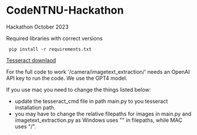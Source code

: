 # CodeNTNU-Hackathon
Hackathon October 2023

Required libraries with correct versions
```
 pip install -r requirements.txt 
```
<a href="https://tesseract-ocr.github.io/tessdoc/Installation.html" target="_blank">Tesseract downlaod</a>

For the full code to work '/camera/imagetext_extraction/' needs an OpenAI API key to run the code. We use the GPT4 model.

If you use mac you need to change the things listed below:
- update the tesseract_cmd file in path main.py to you tesseract installation path.
- you may have to change the relative filepaths for images in main.py and imagetext_extraction.py as Windows uses "\" in filepaths, while MAC uses "/".